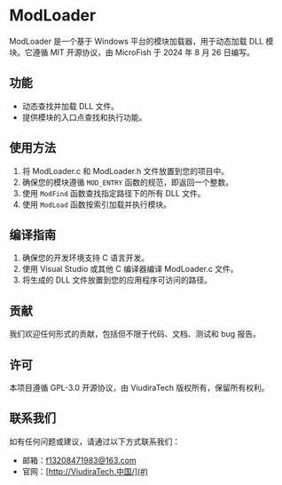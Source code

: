 # ModLoader

ModLoader 是一个基于 Windows 平台的模块加载器，用于动态加载 DLL 模块。它遵循 MIT 开源协议，由 MicroFish 于 2024 年 8 月 26 日编写。

## 功能

- 动态查找并加载 DLL 文件。
- 提供模块的入口点查找和执行功能。

## 使用方法

1. 将 ModLoader.c 和 ModLoader.h 文件放置到您的项目中。
2. 确保您的模块遵循 `MOD_ENTRY` 函数的规范，即返回一个整数。
3. 使用 `ModFind` 函数查找指定路径下的所有 DLL 文件。
4. 使用 `ModLoad` 函数按索引加载并执行模块。

## 编译指南

1. 确保您的开发环境支持 C 语言开发。
2. 使用 Visual Studio 或其他 C 编译器编译 ModLoader.c 文件。
3. 将生成的 DLL 文件放置到您的应用程序可访问的路径。

## 贡献

我们欢迎任何形式的贡献，包括但不限于代码、文档、测试和 bug 报告。

## 许可

本项目遵循 GPL-3.0 开源协议，由 ViudiraTech 版权所有，保留所有权利。

## 联系我们

如有任何问题或建议，请通过以下方式联系我们：
- 邮箱：[f13208471983@163.com](mailto:2609948707@qq.com)
- 官网：[http://ViudiraTech.中国/](#)
